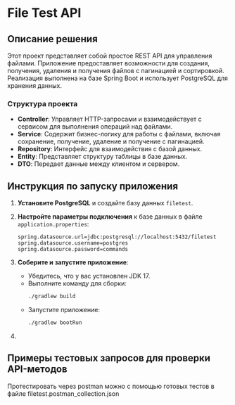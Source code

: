 # File Test API

## Описание решения

Этот проект представляет собой простое REST API для управления файлами. Приложение предоставляет возможности для создания, получения, удаления и получения файлов с пагинацией и сортировкой. Реализация выполнена на базе Spring Boot и использует PostgreSQL для хранения данных. 

### Структура проекта
- **Controller**: Управляет HTTP-запросами и взаимодействует с сервисом для выполнения операций над файлами.
- **Service**: Содержит бизнес-логику для работы с файлами, включая сохранение, получение, удаление и получение с пагинацией.
- **Repository**: Интерфейс для взаимодействия с базой данных.
- **Entity**: Представляет структуру таблицы в базе данных.
- **DTO**: Передает данные между клиентом и сервером.

## Инструкция по запуску приложения

1. **Установите PostgreSQL** и создайте базу данных `filetest`.

2. **Настройте параметры подключения** к базе данных в файле `application.properties`:
    ```properties
    spring.datasource.url=jdbc:postgresql://localhost:5432/filetest
    spring.datasource.username=postgres
    spring.datasource.password=commands
    ```

3. **Соберите и запустите приложение**:
    - Убедитесь, что у вас установлен JDK 17.
    - Выполните команду для сборки:
      ```bash
      ./gradlew build
      ```
    - Запустите приложение:
      ```bash
      ./gradlew bootRun
      ```

4. 

## Примеры тестовых запросов для проверки API-методов
Протестировать через postman можно с помощью готовых тестов в файле filetest.postman_collection.json
